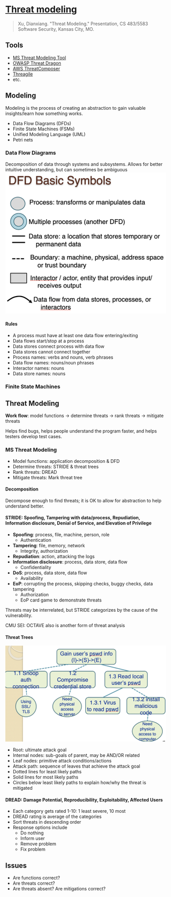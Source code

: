 # [Threat modeling](Secure%20Design%20Principles.pptx)
> Xu, Dianxiang. "Threat Modeling." Presentation, CS 483/5583 Software Security, Kansas City, MO.

## Tools
- [MS Threat Modeling Tool](https://learn.microsoft.com/en-us/azure/security/develop/threat-modeling-tool)
- [OWASP Threat Dragon](https://owasp.org/www-project-threat-dragon/ )
- [AWS ThreatComposer](https://awslabs.github.io/threat-composer/workspaces/default/dashboard)
- [Threagile](https://threagile.io/)
- etc.

## Modeling
Modeling is the process of creating an abstraction to gain valuable insights/learn how something works.
- Data Flow Diagrams (DFDs)
- Finite State Machines (FSMs)
- Unified Modeling Language (UML)
- Petri nets
### Data Flow Diagrams
Decomposition of data through systems and subsystems. Allows for better intuitive understanding, but can sometimes be ambiguous
![DFD](dfd.png)
#### Rules
- A process must have at least one data flow entering/exiting
- Data flows start/stop at a process
- Data stores connect process with data flow
- Data stores cannot connect together
- Process names: verbs and nouns, verb phrases
- Data flow names: nouns/noun phrases
- Interactor names: nouns
- Data store names: nouns

### Finite State Machines

## Threat Modeling
**Work flow**: model functions → determine threats → rank threats → mitigate threats

Helps find bugs, helps people understand the program faster, and helps testers develop test cases.

### MS Threat Modeling
- Model functions: application decomposition & DFD
- Determine threats: STRIDE & threat trees
- Rank threats: DREAD
- Mitigate threats: Mark threat tree

#### Decomposition
Decompose enough to find threats; it is OK to allow for abstraction to help understand better.

#### STRIDE: Spoofing, Tampering with data/process, Repudiation, Information disclosure, Denial of Service, and Elevation of Privilege
- **Spoofing**: process, file, machine, person, role
    - Authentication
- **Tampering**: file, memory, network
    - Integrity, authorization
- **Repudiation**: action, attacking the logs
- **Information disclosure**: process, data store, data flow
    - Confidentiality
- **DoS**: process, data store, data flow
    - Availability
- **EoP**: corrupting the process, skipping checks, buggy checks, data tampering
    - Authorization
    - EoP card game to demonstrate threats

Threats may be interrelated, but STRIDE categorizes by the cause of the vulnerability.

CMU SEI: OCTAVE also is another form of threat analysis

#### Threat Trees
![Threat tree](threat%20tree.png)
- Root: ultimate attack goal
- Internal nodes: sub-goals of parent, may be AND/OR related
- Leaf nodes: primitive attack conditions/actions
- Attack path: sequence of leaves that achieve the attack goal
- Dotted lines for least likely paths
- Solid lines for most likely paths
- Circles below least likely paths to explain how/why the threat is mitigated

#### DREAD: Damage Potential, Reproducibility, Exploitability, Affected Users
- Each category gets rated 1-10: 1 least severe, 10 most
- DREAD rating is average of the categories
- Sort threats in descending order
- Response options include
    - Do nothing
    - Inform user
    - Remove problem
    - Fix problem

## Issues
- Are functions correct?
- Are threats correct?
- Are threats absent? Are mitigations correct?